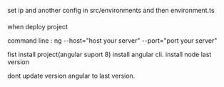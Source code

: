 set  ip and another config in src/environments  and then environment.ts
####

when deploy project

command line : ng --host="host your server"  --port="port your server"



fist install project(angular suport 8)
install angular cli. 
install node last version 

dont update version angular to last version.